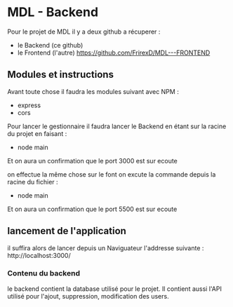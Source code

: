 # MDL - Backend

Pour le projet de MDL il y a deux github a récuperer : 

- le Backend  (ce github)
- le Frontend (l'autre)  https://github.com/FrirexD/MDL---FRONTEND

## Modules et instructions 
Avant toute chose il faudra les modules suivant avec NPM : 
- express
- cors 


Pour lancer le gestionnaire il faudra lancer le Backend en étant sur la racine du projet en faisant :
- node main

Et on aura un confirmation que le port 3000 est sur ecoute 

on effectue la même chose sur le font on excute la commande depuis la racine du fichier :
- node main 

Et on aura un confirmation que le port 5500 est sur ecoute 

## lancement de l'application 

il suffira alors de lancer depuis un Naviguateur l'addresse suivante : http://localhost:3000/

### Contenu du backend 

le backend contient la database utilisé pour le projet.
Il contient aussi l'API utilisé pour l'ajout, suppression, modification des users. 
